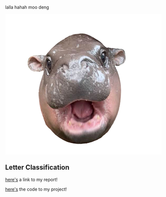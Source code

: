 lalla hahah moo deng

<img align="center" width="600" height="450" src="/assets/IMG/moo_deng.png">


## Letter Classification
[here's]() a link to my report!

[here's](https://colab.research.google.com/drive/1endlV-rQl5P6LqIz762wmDO4HQpRJSm_?usp=sharing) the code to my project! 


